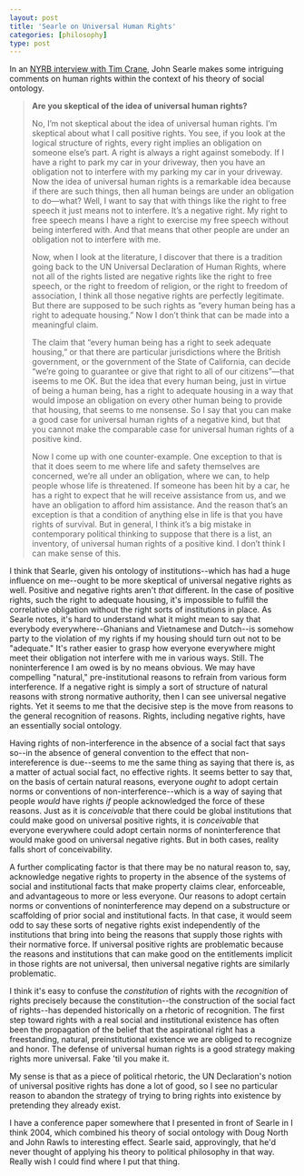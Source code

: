```yaml
---
layout: post
title: 'Searle on Universal Human Rights'
categories: [philosophy]
type: post
---
```

In an [NYRB interview with Tim Crane](http://www.nybooks.com/blogs/nyrblog/2014/jun/20/john-searle-philosopher-world/), John Searle makes some intriguing comments on human rights within the context of his theory of social ontology.

>**Are you skeptical of the idea of universal human rights?** 
>
>No, I’m not skeptical about the idea of universal human rights. I’m skeptical about what I call positive rights. You see, if you look at the logical structure of rights, every right implies an obligation on someone else’s part. A right is always a right against somebody. If I have a right to park my car in your driveway, then you have an obligation not to interfere with my parking my car in your driveway. Now the idea of universal human rights is a remarkable idea because if there are such things, then all human beings are under an obligation to do—what? Well, I want to say that with things like the right to free speech it just means not to interfere. It’s a negative right. My right to free speech means I have a right to exercise my free speech without being interfered with. And that means that other people are under an obligation not to interfere with me. 
>
>Now, when I look at the literature, I discover that there is a tradition going back to the UN Universal Declaration of Human Rights, where not all of the rights listed are negative rights like the right to free speech, or the right to freedom of religion, or the right to freedom of association, I think all those negative rights are perfectly legitimate. But there are supposed to be such rights as “every human being has a right to adequate housing.” Now I don’t think that can be made into a meaningful claim. 
>
>The claim that “every human being has a right to seek adequate housing,” or that there are particular jurisdictions where the British government, or the government of the State of California, can decide “we’re going to guarantee or give that right to all of our citizens”—that iseems to me OK. But the idea that every human being, just in virtue of being a human being, has a right to adequate housing in a way that would impose an obligation on every other human being to provide that housing, that seems to me nonsense. So I say that you can make a good case for universal human rights of a negative kind, but that you cannot make the comparable case for universal human rights of a positive kind. 
>
>Now I come up with one counter-example. One exception to that is that it does seem to me where life and safety themselves are concerned, we’re all under an obligation, where we can, to help people whose life is threatened. If someone has been hit by a car, he has a right to expect that he will receive assistance from us, and we have an obligation to afford him assistance. And the reason that’s an exception is that a condition of anything else in life is that you have rights of survival. But in general, I think it’s a big mistake in contemporary political thinking to suppose that there is a list, an inventory, of universal human rights of a positive kind. I don’t think I can make sense of this.

I think that Searle, given his ontology of institutions--which has had a huge influence on me--ought to be more skeptical of universal negative rights as well. Positive and negative rights aren't *that* different. In the case of positive rights, such the right to adequate housing, it's impossible to fulfill the correlative obligation without the right sorts of institutions in place. As Searle notes, it's hard to understand what  it might mean to say that everybody everywhere--Ghanians and Vietnamese and Dutch--is somehow party to the violation of my rights if my housing should turn out not to be "adequate." It's rather easier to grasp how everyone everywhere might meet their obligation not interfere with me in various ways. Still. The  noninterference I am owed is by no means obvious. We may have compelling "natural," pre-institutional reasons to refrain from various form interference. If a negative right is simply a sort of structure of natural reasons with strong normative authority, then I can see universal negative rights. Yet it seems to me that the decisive step is the move from reasons to the general recognition of reasons. Rights, including negative rights, have an essentially social ontology. 

Having rights of non-interference in the absence of a social fact that says so--in the absence of general convention to the effect that non-intereference is due--seems to me the same thing as saying that there is, as a matter of actual social fact, no effective rights. It seems better  to say that, on the basis of certain natural reasons, everyone *ought* to adopt certain norms or conventions of non-interference--which is a way of saying that people *would* have rights *if* people acknowledged the force of these reasons.  Just as it is *conceivable* that there could be global institutions that could make good on universal positive rights, it is *conceivable* that everyone everywhere could adopt certain norms of noninterference that would make good on universal negative rights. But in both cases, reality falls short of conceivability. 

 A further complicating factor is that there may be no natural reason to, say, acknowledge negative rights to property in the absence of the systems of social and institutional facts that make property claims clear, enforceable, and advantageous to more or less everyone. Our reasons to adopt certain norms or conventions of noninterference may depend on a substructure or scaffolding of prior social and institutional facts. In that case, it would seem odd to say these sorts of negative rights exist independently of the institutions that bring into being the reasons that supply those rights with their normative force. If universal positive rights are problematic because the reasons and institutions that can make good on the entitlements implicit in those rights are not universal, then universal negative rights are similarly problematic.
 
I think it's easy to confuse the *constitution* of rights with the *recognition* of rights precisely because the constitution--the construction of the social fact of rights--has depended historically on a rhetoric of recognition. The first step toward rights with a real social and institutional existence has often been the propagation of the belief that the aspirational right has a freestanding, natural, preinstitutional existence we are obliged to recognize and honor. The defense of universal human rights is a good strategy making rights more universal. Fake 'til you make it. 

My sense is that as a piece of political rhetoric, the UN Declaration's notion of universal positive rights has done a lot of good, so I see no particular reason to abandon the strategy of trying to bring rights into existence by pretending they already exist.      

I have a conference paper somewhere that I presented in front of Searle in I think 2004, which combined his theory of social ontology with Doug North and John Rawls to interesting effect. Searle said, approvingly, that he'd never thought of applying his theory to political philosophy in that way. Really wish I could find where I put that thing.
  